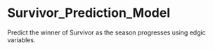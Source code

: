 # Survivor_Prediction_Model
Predict the winner of Survivor as the season progresses using edgic variables.
